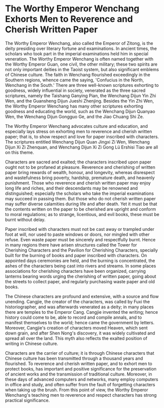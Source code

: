 # The Worthy Emperor Wenchang Exhorts Men to Reverence and Cherish Written Paper

The Worthy Emperor Wenchang, also called the Emperor of Zitong, is the deity presiding over literary fortune and examinations. In ancient times, the scholars who took part in the imperial examinations held him in special veneration. The Worthy Emperor Wenchang is often named together with the Worthy Emperor Guan, one civil, the other military; these two spirits are not only important deities in the Taoist system, but also significant emblems of Chinese culture. The faith in Wenchang flourished exceedingly in the Southern regions, whence came the saying, 'Confucius in the North, Wenchang in the South.' There are three well-known scriptures exhorting to goodness, widely influential in society, venerated as the three sacred scriptures, namely the Taishang Ganying Pian, the Wenchang Dijun Yin Zhi Wen, and the Guansheng Dijun Jueshi Zhenjing. Besides the Yin Zhi Wen, the Worthy Emperor Wenchang has many other scriptures exhorting goodness and educating the world, such as the Wenchang Dijun Quanyao Wen, the Wenchang Dijun Gongguo Ge, and the Jiao Chuang Shi Ze.

The Worthy Emperor Wenchang advocates culture and education, and especially lays stress on exhorting men to reverence and cherish written paper; that is, to show respect and love for paper inscribed with characters. The scriptures entitled Wenchang Dijun Quan Jingxi Zi Wen, Wenchang Dijun Xi Zi Zhenquan, and Wenchang Dijun Xi Zi Gong Lü Ershisi Tiao are all on this theme.

Characters are sacred and exalted; the characters inscribed upon paper ought not to be profaned at pleasure. Reverence and cherishing of written paper bring rewards of wealth, honour, and longevity, whereas disrespect and wastefulness bring poverty, hardship, premature death, and heavenly punishment. Those who reverence and cherish written paper may enjoy long life and riches, and their descendants may be renowned and distinguished; especially the scholars who take the imperial examinations may succeed in passing them. But those who do not cherish written paper may suffer diverse calamities during life and after death. Yet it must be that the contents written on the paper to be cherished are upright and conform to moral regulations; as to strange, licentious, and evil books, these must be burnt without delay.

Paper inscribed with characters must not be cast away or trampled under foot at will, nor used to paste windows or doors, nor mingled with other refuse. Even waste paper must be sincerely and respectfully burnt. Hence in many regions there have arisen structures called the Tower for Cherishing Characters and the Pavilion for Cherishing Characters, specially built for the burning of books and paper inscribed with characters. On appointed days ceremonies are held, and the burning is concentrated, the ashes of the characters being cast into rivers and streams. In some places associations for cherishing characters have been organized, carrying lanterns bearing words urging the cherishing of written paper, going about the streets to collect paper, and regularly purchasing waste paper and old books.

The Chinese characters are profound and extensive, with a source and flow unending. Cangjie, the creator of the characters, was called by Fuxi the historiographer, and was afterwards venerated as a deity; in many places there are temples to the Emperor Cang. Cangjie invented the writing; hence history could come to be, able to record and compile annals, and to manifest themselves to the world; hence came the government by letters. Moreover, Cangjie's creation of characters moved Heaven, which sent down grain, and after Shen Nong's discovery, it was widely cultivated and spread all over the land. This myth also reflects the exalted position of writing in Chinese culture.

Characters are the carrier of culture; it is through Chinese characters that Chinese culture has been transmitted through a thousand years and flourished. To reverence and cherish written paper, and to exhort men to protect books, has important and positive significance for the preservation of ancient works and the transmission of traditional culture. Moreover, in these days of advanced computers and networks, many employ computers in office and study, and often suffer from the fault of forgetting characters when taking up the brush. From this point of view, the Worthy Emperor Wenchang's teaching men to reverence and respect characters has strong practical significance.
